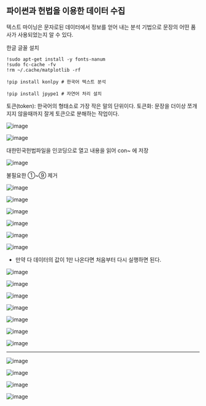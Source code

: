 ## 파이썬과 헌법을 이용한 데이터 수집

텍스트 마이닝은 문자로된 데이터에서 정보를 얻어 내는 분석 기법으로 문장의 어떤 품사가 사용되었는지 알 수 있다.

한글 글꼴 설치

    !sudo apt-get install -y fonts-nanum
    !sudo fc-cache -fv
    !rm ~/.cache/matplotlib -rf

    !pip install konlpy # 한국어 텍스트 분석

    !pip install jpype1 # 자연어 처리 설치


토큰(token): 한국어의 형태소로 가장 작은 말의 단위이다.
토큰화: 문장을 더이상 쪼개 지지 않을때까지 잘게 토큰으로 분해하는 작업이다.

![image](https://github.com/user-attachments/assets/d095865f-c80d-4c42-81b4-b814db11cc17)


![image](https://github.com/user-attachments/assets/f398d3c4-1abb-4982-b236-b5dd70d6ffd8)

대한민국헌법파일을 인코딩으로 열고 내용을 읽어 con~ 에 저장

![image](https://github.com/user-attachments/assets/e4c7bd97-aebc-4a37-9195-3843cc7feec9)

불필요한 ①~⑨ 제거

![image](https://github.com/user-attachments/assets/d2af3af3-d391-4629-a895-e8f7a2d98534)

![image](https://github.com/user-attachments/assets/194e602a-7ef3-45bb-8e53-7551daa8ba87)


![image](https://github.com/user-attachments/assets/3ba810df-3411-4756-a347-17e1a927b927)

![image](https://github.com/user-attachments/assets/33c8598a-6943-4471-aff7-80f2817add55)


![image](https://github.com/user-attachments/assets/eb076e80-9319-4f3f-b970-df06743b7a60)


![image](https://github.com/user-attachments/assets/5c34382f-c138-4a4d-ad62-5de5b6d21248)

* 만약 다 데이터의 값이 1만 나온다면 처음부터 다시 실행하면 된다.

![image](https://github.com/user-attachments/assets/46f1b5b6-b59f-4040-9a85-86586664af68)

![image](https://github.com/user-attachments/assets/bdd63ac6-ccac-4d7a-84f9-471201616964)

![image](https://github.com/user-attachments/assets/fd1265da-decd-4d57-a9b6-f9d411f840d1)


![image](https://github.com/user-attachments/assets/93f49ceb-3c36-4d58-bfe3-d64d3052bca5)


![image](https://github.com/user-attachments/assets/0dad1729-4f82-42cd-8938-292bbe626f95)

![image](https://github.com/user-attachments/assets/959862b4-b25a-4845-acc4-5de1c0e9c5bf)

![image](https://github.com/user-attachments/assets/a63f9887-10f8-4906-9de6-7d775552e265)


---

![image](https://github.com/user-attachments/assets/132933c1-fd6d-4a3d-b419-e9d5c5a0c8c3)

![image](https://github.com/user-attachments/assets/46b66372-7ade-49e4-abf8-f6f0d21e22c3)

![image](https://github.com/user-attachments/assets/defd8120-8c62-4c94-bade-03d7704c4e6f)

![image](https://github.com/user-attachments/assets/86e1e07e-3c24-4709-b235-850e03ab98f4)



